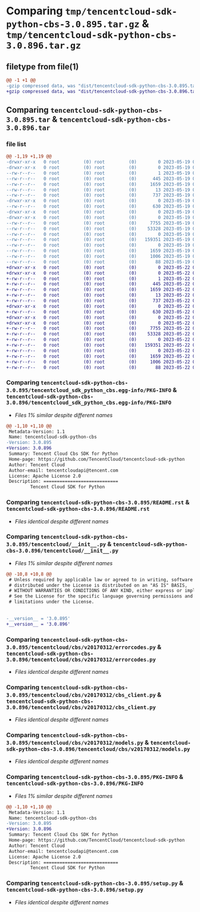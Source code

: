 # Comparing `tmp/tencentcloud-sdk-python-cbs-3.0.895.tar.gz` & `tmp/tencentcloud-sdk-python-cbs-3.0.896.tar.gz`

## filetype from file(1)

```diff
@@ -1 +1 @@
-gzip compressed data, was "dist/tencentcloud-sdk-python-cbs-3.0.895.tar", last modified: Fri May 19 02:44:43 2023, max compression
+gzip compressed data, was "dist/tencentcloud-sdk-python-cbs-3.0.896.tar", last modified: Mon May 22 00:16:54 2023, max compression
```

## Comparing `tencentcloud-sdk-python-cbs-3.0.895.tar` & `tencentcloud-sdk-python-cbs-3.0.896.tar`

### file list

```diff
@@ -1,19 +1,19 @@
-drwxr-xr-x   0 root         (0) root         (0)        0 2023-05-19 02:44:43.000000 tencentcloud-sdk-python-cbs-3.0.895/
-drwxr-xr-x   0 root         (0) root         (0)        0 2023-05-19 02:44:43.000000 tencentcloud-sdk-python-cbs-3.0.895/tencentcloud_sdk_python_cbs.egg-info/
--rw-r--r--   0 root         (0) root         (0)        1 2023-05-19 02:44:43.000000 tencentcloud-sdk-python-cbs-3.0.895/tencentcloud_sdk_python_cbs.egg-info/dependency_links.txt
--rw-r--r--   0 root         (0) root         (0)      445 2023-05-19 02:44:43.000000 tencentcloud-sdk-python-cbs-3.0.895/tencentcloud_sdk_python_cbs.egg-info/SOURCES.txt
--rw-r--r--   0 root         (0) root         (0)     1659 2023-05-19 02:44:43.000000 tencentcloud-sdk-python-cbs-3.0.895/tencentcloud_sdk_python_cbs.egg-info/PKG-INFO
--rw-r--r--   0 root         (0) root         (0)       13 2023-05-19 02:44:43.000000 tencentcloud-sdk-python-cbs-3.0.895/tencentcloud_sdk_python_cbs.egg-info/top_level.txt
--rw-r--r--   0 root         (0) root         (0)      737 2023-05-19 02:44:43.000000 tencentcloud-sdk-python-cbs-3.0.895/README.rst
-drwxr-xr-x   0 root         (0) root         (0)        0 2023-05-19 02:44:43.000000 tencentcloud-sdk-python-cbs-3.0.895/tencentcloud/
--rw-r--r--   0 root         (0) root         (0)      630 2023-05-19 02:44:43.000000 tencentcloud-sdk-python-cbs-3.0.895/tencentcloud/__init__.py
-drwxr-xr-x   0 root         (0) root         (0)        0 2023-05-19 02:44:43.000000 tencentcloud-sdk-python-cbs-3.0.895/tencentcloud/cbs/
-drwxr-xr-x   0 root         (0) root         (0)        0 2023-05-19 02:44:43.000000 tencentcloud-sdk-python-cbs-3.0.895/tencentcloud/cbs/v20170312/
--rw-r--r--   0 root         (0) root         (0)     7755 2023-05-19 02:44:43.000000 tencentcloud-sdk-python-cbs-3.0.895/tencentcloud/cbs/v20170312/errorcodes.py
--rw-r--r--   0 root         (0) root         (0)    53328 2023-05-19 02:44:43.000000 tencentcloud-sdk-python-cbs-3.0.895/tencentcloud/cbs/v20170312/cbs_client.py
--rw-r--r--   0 root         (0) root         (0)        0 2023-05-19 02:44:43.000000 tencentcloud-sdk-python-cbs-3.0.895/tencentcloud/cbs/v20170312/__init__.py
--rw-r--r--   0 root         (0) root         (0)   159351 2023-05-19 02:44:43.000000 tencentcloud-sdk-python-cbs-3.0.895/tencentcloud/cbs/v20170312/models.py
--rw-r--r--   0 root         (0) root         (0)        0 2023-05-19 02:44:43.000000 tencentcloud-sdk-python-cbs-3.0.895/tencentcloud/cbs/__init__.py
--rw-r--r--   0 root         (0) root         (0)     1659 2023-05-19 02:44:43.000000 tencentcloud-sdk-python-cbs-3.0.895/PKG-INFO
--rw-r--r--   0 root         (0) root         (0)     1006 2023-05-19 02:44:43.000000 tencentcloud-sdk-python-cbs-3.0.895/setup.py
--rw-r--r--   0 root         (0) root         (0)       88 2023-05-19 02:44:43.000000 tencentcloud-sdk-python-cbs-3.0.895/setup.cfg
+drwxr-xr-x   0 root         (0) root         (0)        0 2023-05-22 00:16:54.000000 tencentcloud-sdk-python-cbs-3.0.896/
+drwxr-xr-x   0 root         (0) root         (0)        0 2023-05-22 00:16:54.000000 tencentcloud-sdk-python-cbs-3.0.896/tencentcloud_sdk_python_cbs.egg-info/
+-rw-r--r--   0 root         (0) root         (0)        1 2023-05-22 00:16:54.000000 tencentcloud-sdk-python-cbs-3.0.896/tencentcloud_sdk_python_cbs.egg-info/dependency_links.txt
+-rw-r--r--   0 root         (0) root         (0)      445 2023-05-22 00:16:54.000000 tencentcloud-sdk-python-cbs-3.0.896/tencentcloud_sdk_python_cbs.egg-info/SOURCES.txt
+-rw-r--r--   0 root         (0) root         (0)     1659 2023-05-22 00:16:54.000000 tencentcloud-sdk-python-cbs-3.0.896/tencentcloud_sdk_python_cbs.egg-info/PKG-INFO
+-rw-r--r--   0 root         (0) root         (0)       13 2023-05-22 00:16:54.000000 tencentcloud-sdk-python-cbs-3.0.896/tencentcloud_sdk_python_cbs.egg-info/top_level.txt
+-rw-r--r--   0 root         (0) root         (0)      737 2023-05-22 00:16:54.000000 tencentcloud-sdk-python-cbs-3.0.896/README.rst
+drwxr-xr-x   0 root         (0) root         (0)        0 2023-05-22 00:16:54.000000 tencentcloud-sdk-python-cbs-3.0.896/tencentcloud/
+-rw-r--r--   0 root         (0) root         (0)      630 2023-05-22 00:16:54.000000 tencentcloud-sdk-python-cbs-3.0.896/tencentcloud/__init__.py
+drwxr-xr-x   0 root         (0) root         (0)        0 2023-05-22 00:16:54.000000 tencentcloud-sdk-python-cbs-3.0.896/tencentcloud/cbs/
+drwxr-xr-x   0 root         (0) root         (0)        0 2023-05-22 00:16:54.000000 tencentcloud-sdk-python-cbs-3.0.896/tencentcloud/cbs/v20170312/
+-rw-r--r--   0 root         (0) root         (0)     7755 2023-05-22 00:16:54.000000 tencentcloud-sdk-python-cbs-3.0.896/tencentcloud/cbs/v20170312/errorcodes.py
+-rw-r--r--   0 root         (0) root         (0)    53328 2023-05-22 00:16:54.000000 tencentcloud-sdk-python-cbs-3.0.896/tencentcloud/cbs/v20170312/cbs_client.py
+-rw-r--r--   0 root         (0) root         (0)        0 2023-05-22 00:16:54.000000 tencentcloud-sdk-python-cbs-3.0.896/tencentcloud/cbs/v20170312/__init__.py
+-rw-r--r--   0 root         (0) root         (0)   159351 2023-05-22 00:16:54.000000 tencentcloud-sdk-python-cbs-3.0.896/tencentcloud/cbs/v20170312/models.py
+-rw-r--r--   0 root         (0) root         (0)        0 2023-05-22 00:16:54.000000 tencentcloud-sdk-python-cbs-3.0.896/tencentcloud/cbs/__init__.py
+-rw-r--r--   0 root         (0) root         (0)     1659 2023-05-22 00:16:54.000000 tencentcloud-sdk-python-cbs-3.0.896/PKG-INFO
+-rw-r--r--   0 root         (0) root         (0)     1006 2023-05-22 00:16:54.000000 tencentcloud-sdk-python-cbs-3.0.896/setup.py
+-rw-r--r--   0 root         (0) root         (0)       88 2023-05-22 00:16:54.000000 tencentcloud-sdk-python-cbs-3.0.896/setup.cfg
```

### Comparing `tencentcloud-sdk-python-cbs-3.0.895/tencentcloud_sdk_python_cbs.egg-info/PKG-INFO` & `tencentcloud-sdk-python-cbs-3.0.896/tencentcloud_sdk_python_cbs.egg-info/PKG-INFO`

 * *Files 1% similar despite different names*

```diff
@@ -1,10 +1,10 @@
 Metadata-Version: 1.1
 Name: tencentcloud-sdk-python-cbs
-Version: 3.0.895
+Version: 3.0.896
 Summary: Tencent Cloud Cbs SDK for Python
 Home-page: https://github.com/TencentCloud/tencentcloud-sdk-python
 Author: Tencent Cloud
 Author-email: tencentcloudapi@tencent.com
 License: Apache License 2.0
 Description: ============================
         Tencent Cloud SDK for Python
```

### Comparing `tencentcloud-sdk-python-cbs-3.0.895/README.rst` & `tencentcloud-sdk-python-cbs-3.0.896/README.rst`

 * *Files identical despite different names*

### Comparing `tencentcloud-sdk-python-cbs-3.0.895/tencentcloud/__init__.py` & `tencentcloud-sdk-python-cbs-3.0.896/tencentcloud/__init__.py`

 * *Files 1% similar despite different names*

```diff
@@ -10,8 +10,8 @@
 # Unless required by applicable law or agreed to in writing, software
 # distributed under the License is distributed on an "AS IS" BASIS,
 # WITHOUT WARRANTIES OR CONDITIONS OF ANY KIND, either express or implied.
 # See the License for the specific language governing permissions and
 # limitations under the License.
 
 
-__version__ = '3.0.895'
+__version__ = '3.0.896'
```

### Comparing `tencentcloud-sdk-python-cbs-3.0.895/tencentcloud/cbs/v20170312/errorcodes.py` & `tencentcloud-sdk-python-cbs-3.0.896/tencentcloud/cbs/v20170312/errorcodes.py`

 * *Files identical despite different names*

### Comparing `tencentcloud-sdk-python-cbs-3.0.895/tencentcloud/cbs/v20170312/cbs_client.py` & `tencentcloud-sdk-python-cbs-3.0.896/tencentcloud/cbs/v20170312/cbs_client.py`

 * *Files identical despite different names*

### Comparing `tencentcloud-sdk-python-cbs-3.0.895/tencentcloud/cbs/v20170312/models.py` & `tencentcloud-sdk-python-cbs-3.0.896/tencentcloud/cbs/v20170312/models.py`

 * *Files identical despite different names*

### Comparing `tencentcloud-sdk-python-cbs-3.0.895/PKG-INFO` & `tencentcloud-sdk-python-cbs-3.0.896/PKG-INFO`

 * *Files 1% similar despite different names*

```diff
@@ -1,10 +1,10 @@
 Metadata-Version: 1.1
 Name: tencentcloud-sdk-python-cbs
-Version: 3.0.895
+Version: 3.0.896
 Summary: Tencent Cloud Cbs SDK for Python
 Home-page: https://github.com/TencentCloud/tencentcloud-sdk-python
 Author: Tencent Cloud
 Author-email: tencentcloudapi@tencent.com
 License: Apache License 2.0
 Description: ============================
         Tencent Cloud SDK for Python
```

### Comparing `tencentcloud-sdk-python-cbs-3.0.895/setup.py` & `tencentcloud-sdk-python-cbs-3.0.896/setup.py`

 * *Files identical despite different names*

